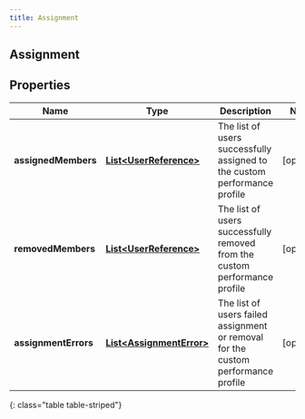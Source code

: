 ```yaml
---
title: Assignment
---
```


## Assignment

## Properties

| Name                 | Type                                                                       | Description                                                                       | Notes      |
| -------------------- | -------------------------------------------------------------------------- | --------------------------------------------------------------------------------- | ---------- |
| **assignedMembers**  | <!----><!---->[**List&lt;UserReference&gt;**](UserReference.md)<!---->     | The list of users successfully assigned to the custom performance profile         | [optional] |
| **removedMembers**   | <!----><!---->[**List&lt;UserReference&gt;**](UserReference.md)<!---->     | The list of users successfully removed from the custom performance profile        | [optional] |
| **assignmentErrors** | <!----><!---->[**List&lt;AssignmentError&gt;**](AssignmentError.md)<!----> | The list of users failed assignment or removal for the custom performance profile | [optional] |

{: class="table table-striped"}
